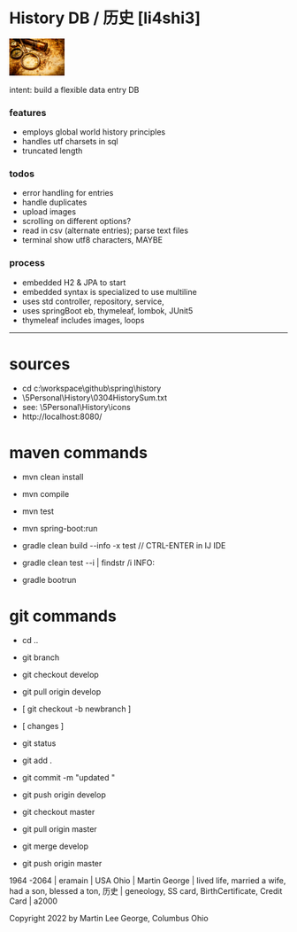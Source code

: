# History DB / 历史 [li4shi3]

<img src = "history.png"	alt = "history"	title = "history" width = "100">

intent: build a flexible data entry DB

### features

* employs global world history principles
* handles utf charsets in sql
* truncated length

### todos

* error handling for entries
* handle duplicates
* upload images
* scrolling on different options?
* read in csv (alternate entries); parse text files
* terminal show utf8 characters, MAYBE

### process

* embedded H2 & JPA to start
* embedded syntax is specialized to use multiline
* uses std controller, repository, service,
* uses springBoot eb, thymeleaf, lombok, JUnit5
* thymeleaf includes images, loops

---
# sources
 
* cd c:\workspace\github\spring\history
* \\5Personal\History\0304HistorySum.txt
* see: \5Personal\History\icons
* http://localhost:8080/

# maven commands
* mvn clean install
* mvn compile
* mvn test
* mvn spring-boot:run

* gradle clean build --info -x test // CTRL-ENTER in IJ IDE
* gradle clean test --i | findstr /i INFO:
* gradle bootrun

# git commands

* cd ..
* git branch
* git checkout develop 
* git pull origin develop

 
* [ git checkout -b newbranch ]
* [ changes ]


* git status 
* git add . 
* git commit -m "updated "
* git push origin develop 
* git checkout master 
* git pull origin master 
* git merge develop 
* git push origin master

1964 -2064 | eramain | USA Ohio | Martin George | lived life, married a wife, had a son, blessed a ton, 历史 |
geneology, SS card, BirthCertificate, Credit Card | a2000

Copyright 2022 by Martin Lee George, Columbus Ohio